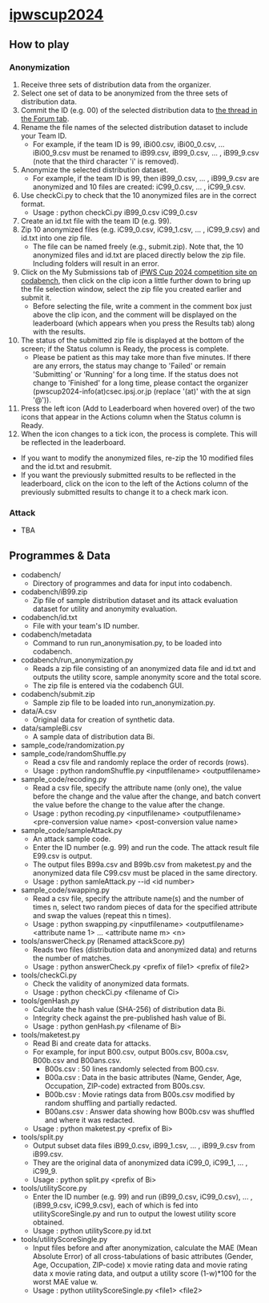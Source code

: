 # [ipwscup2024](https://www.iwsec.org/pws/ipws2024/)

## How to play

### Anonymization
1. Receive three sets of distribution data from the organizer.
2. Select one set of data to be anonymized from the three sets of distribution data.
3. Commit the ID (e.g. 00) of the selected distribution data to [the thread in the Forum tab](https://www.codabench.org/forums/3178/507/).
4. Rename the file names of the selected distribution dataset to include your Team ID.
   - For example, if the team ID is 99, iBi00.csv, iBi00_0.csv, ... iBi00_9.csv must be renamed to iB99.csv, iB99_0.csv, ... , iB99_9.csv (note that the third character 'i' is removed).
5. Anonymize the selected distribution dataset.
   - For example, if the team ID is 99, then iB99_0.csv, ... , iB99_9.csv are anonymized and 10 files are created: iC99_0.csv, ... , iC99_9.csv.
6. Use checkCi.py to check that the 10 anonymized files are in the correct format.
   - Usage : python checkCi.py iB99_0.csv iC99_0.csv
7. Create an id.txt file with the team ID (e.g. 99).
8. Zip 10 anonymized files (e.g. iC99_0.csv, iC99_1.csv, ... , iC99_9.csv) and id.txt into one zip file.
   - The file can be named freely (e.g., submit.zip). Note that, the 10 anonymized files and id.txt are placed directly below the zip file. Including folders will result in an error.
9. Click on the My Submissions tab of [iPWS Cup 2024 competition site on codabench](https://www.codabench.org/competitions/3260/), then click on the clip icon a little further down to bring up the file selection window, select the zip file you created earlier and submit it.
   - Before selecting the file, write a comment in the comment box just above the clip icon, and the comment will be displayed on the leaderboard (which appears when you press the Results tab) along with the results.
10. The status of the submitted zip file is displayed at the bottom of the screen; if the Status column is Ready, the process is complete.
      - Please be patient as this may take more than five minutes. If there are any errors, the status may change to 'Failed' or remain 'Submitting' or 'Running' for a long time. If the status does not change to 'Finished' for a long time, please contact the organizer (pwscup2024-info(at)csec.ipsj.or.jp (replace '(at)' with the at sign '@')).
12. Press the left icon (Add to Leaderboard when hovered over) of the two icons that appear in the Actions column when the Status column is Ready.
13. When the icon changes to a tick icon, the process is complete. This will be reflected in the leaderboard.
- If you want to modify the anonymized files, re-zip the 10 modified files and the id.txt and resubmit.
- If you want the previously submitted results to be reflected in the leaderboard, click on the icon to the left of the Actions column of the previously submitted results to change it to a check mark icon.

### Attack
- TBA

## Programmes & Data
- codabench/
  - Directory of programmes and data for input into codabench.
- codabench/iB99.zip
  - Zip file of sample distribution dataset and its attack evaluation dataset for utility and anonymity evaluation.
- codabench/id.txt
  - File with your team's ID number.
- codabench/metadata
  - Command to run run_anonymisation.py, to be loaded into codabench.
- codabench/run_anonymization.py
  - Reads a zip file consisting of an anonymized data file and id.txt and outputs the utility score, sample anonymity score and the total score.
  - The zip file is entered via the codabench GUI.
- codabench/submit.zip
  - Sample zip file to be loaded into run_anonymization.py.
- data/A.csv
  - Original data for creation of synthetic data. 
- data/sampleBi.csv
  - A sample data of distribution data Bi.
- sample_code/randomization.py
- sample_code/randomShuffle.py
  - Read a csv file and randomly replace the order of records (rows).
  - Usage : python randomShuffle.py \<inputfilename> \<outputfilename>
- sample_code/recoding.py
  - Read a csv file, specify the attribute name (only one), the value before the change and the value after the change, and batch convert the value before the change to the value after the change.
  - Usage : python recoding.py \<inputfilename> \<outputfilename> \<pre-conversion value name> \<post-conversion value name>
- sample_code/sampleAttack.py
  - An attack sample code.
  - Enter the ID number (e.g. 99) and run the code. The attack result file E99.csv is output.
  - The output files B99a.csv and B99b.csv from maketest.py and the anonymized data file C99.csv must be placed in the same directory.
  - Usage : python samleAttack.py --id \<id number>
- sample_code/swapping.py
  - Read a csv file, specify the attribute name(s) and the number of times n, select two random pieces of data for the specified attribute and swap the values (repeat this n times).
  - Usage : python swapping.py \<inputfilename> \<outputfilename> \<attribute name 1> ... \<attribute name m> \<n>
- tools/answerCheck.py (Renamed attackScore.py)
  - Reads two files (distribution data and anonymized data) and returns the number of matches.
  - Usage : python answerCheck.py \<prefix of file1> \<prefix of file2>
- tools/checkCi.py
  - Check the validity of anonymized data formats.
  - Usage : python checkCi.py \<filename of Ci>
- tools/genHash.py
  - Calculate the hash value (SHA-256) of distribution data Bi.
  - Integrity check against the pre-published hash value of Bi.
  - Usage : python genHash.py \<filename of Bi>
- tools/maketest.py
  - Read Bi and create data for attacks.
  - For example, for input B00.csv, output B00s.csv, B00a.csv, B00b.csv and B00ans.csv.
    - B00s.csv : 50 lines randomly selected from B00.csv.
    - B00a.csv : Data in the basic attributes (Name, Gender, Age, Occupation, ZIP-code) extracted from B00s.csv.
    - B00b.csv : Movie ratings data from B00s.csv modified by random shuffling and partially redacted.
    - B00ans.csv : Answer data showing how B00b.csv was shuffled and where it was redacted.
  - Usage : python maketest.py \<prefix of Bi>
- tools/split.py
  - Output subset data files iB99_0.csv, iB99_1.csv, ... , iB99_9.csv from iB99.csv.
  - They are the original data of anonymized data iC99_0, iC99_1, ... , iC99_9.
  - Usage : python split.py \<prefix of Bi> 
- tools/utilityScore.py
  - Enter the ID number (e.g. 99) and run (iB99_0.csv, iC99_0.csv), ... , (iB99_9.csv, iC99_9.csv), each of which is fed into utilityScoreSingle.py and run to output the lowest utility score obtained.
  - Usage : python utilityScore.py id.txt 
- tools/utilityScoreSingle.py
  - Input files before and after anonymization, calculate the MAE (Mean Absolute Error) of all cross-tabulations of basic attributes (Gender, Age, Occupation, ZIP-code) x movie rating data and movie rating data x movie rating data, and output a utility score (1-w)*100 for the worst MAE value w.
  - Usage : python utilityScoreSingle.py \<file1> \<file2> 
